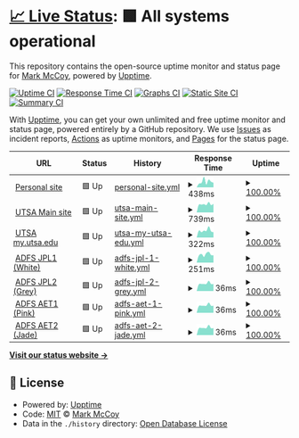 # [📈 Live Status](https://BradGunnerSGT.github.io/upptime): <!--live status--> **🟩 All systems operational**

This repository contains the open-source uptime monitor and status page for [Mark McCoy](markmccoy.us), powered by [Upptime](https://github.com/upptime/upptime).

[![Uptime CI](https://github.com/BradGunnerSGT/upptime/workflows/Uptime%20CI/badge.svg)](https://github.com/BradGunnerSGT/upptime/actions?query=workflow%3A%22Uptime+CI%22)
[![Response Time CI](https://github.com/BradGunnerSGT/upptime/workflows/Response%20Time%20CI/badge.svg)](https://github.com/BradGunnerSGT/upptime/actions?query=workflow%3A%22Response+Time+CI%22)
[![Graphs CI](https://github.com/BradGunnerSGT/upptime/workflows/Graphs%20CI/badge.svg)](https://github.com/BradGunnerSGT/upptime/actions?query=workflow%3A%22Graphs+CI%22)
[![Static Site CI](https://github.com/BradGunnerSGT/upptime/workflows/Static%20Site%20CI/badge.svg)](https://github.com/BradGunnerSGT/upptime/actions?query=workflow%3A%22Static+Site+CI%22)
[![Summary CI](https://github.com/BradGunnerSGT/upptime/workflows/Summary%20CI/badge.svg)](https://github.com/BradGunnerSGT/upptime/actions?query=workflow%3A%22Summary+CI%22)

With [Upptime](https://upptime.js.org), you can get your own unlimited and free uptime monitor and status page, powered entirely by a GitHub repository. We use [Issues](https://github.com/BradGunnerSGT/upptime/issues) as incident reports, [Actions](https://github.com/BradGunnerSGT/upptime/actions) as uptime monitors, and [Pages](https://BradGunnerSGT.github.io/upptime) for the status page.

<!--start: status pages-->
<!-- This summary is generated by Upptime (https://github.com/upptime/upptime) -->
<!-- Do not edit this manually, your changes will be overwritten -->
<!-- prettier-ignore -->
| URL | Status | History | Response Time | Uptime |
| --- | ------ | ------- | ------------- | ------ |
| <img alt="" src="https://icons.duckduckgo.com/ip3/markmccoy.us.ico" height="13"> [Personal site](https://markmccoy.us) | 🟩 Up | [personal-site.yml](https://github.com/BradGunnerSGT/upptime/commits/HEAD/history/personal-site.yml) | <details><summary><img alt="Response time graph" src="./graphs/personal-site/response-time-week.png" height="20"> 438ms</summary><br><a href="https://BradGunnerSGT.github.io/upptime/history/personal-site"><img alt="Response time 462" src="https://img.shields.io/endpoint?url=https%3A%2F%2Fraw.githubusercontent.com%2FBradGunnerSGT%2Fupptime%2FHEAD%2Fapi%2Fpersonal-site%2Fresponse-time.json"></a><br><a href="https://BradGunnerSGT.github.io/upptime/history/personal-site"><img alt="24-hour response time 338" src="https://img.shields.io/endpoint?url=https%3A%2F%2Fraw.githubusercontent.com%2FBradGunnerSGT%2Fupptime%2FHEAD%2Fapi%2Fpersonal-site%2Fresponse-time-day.json"></a><br><a href="https://BradGunnerSGT.github.io/upptime/history/personal-site"><img alt="7-day response time 438" src="https://img.shields.io/endpoint?url=https%3A%2F%2Fraw.githubusercontent.com%2FBradGunnerSGT%2Fupptime%2FHEAD%2Fapi%2Fpersonal-site%2Fresponse-time-week.json"></a><br><a href="https://BradGunnerSGT.github.io/upptime/history/personal-site"><img alt="30-day response time 462" src="https://img.shields.io/endpoint?url=https%3A%2F%2Fraw.githubusercontent.com%2FBradGunnerSGT%2Fupptime%2FHEAD%2Fapi%2Fpersonal-site%2Fresponse-time-month.json"></a><br><a href="https://BradGunnerSGT.github.io/upptime/history/personal-site"><img alt="1-year response time 462" src="https://img.shields.io/endpoint?url=https%3A%2F%2Fraw.githubusercontent.com%2FBradGunnerSGT%2Fupptime%2FHEAD%2Fapi%2Fpersonal-site%2Fresponse-time-year.json"></a></details> | <details><summary><a href="https://BradGunnerSGT.github.io/upptime/history/personal-site">100.00%</a></summary><a href="https://BradGunnerSGT.github.io/upptime/history/personal-site"><img alt="All-time uptime 100.00%" src="https://img.shields.io/endpoint?url=https%3A%2F%2Fraw.githubusercontent.com%2FBradGunnerSGT%2Fupptime%2FHEAD%2Fapi%2Fpersonal-site%2Fuptime.json"></a><br><a href="https://BradGunnerSGT.github.io/upptime/history/personal-site"><img alt="24-hour uptime 100.00%" src="https://img.shields.io/endpoint?url=https%3A%2F%2Fraw.githubusercontent.com%2FBradGunnerSGT%2Fupptime%2FHEAD%2Fapi%2Fpersonal-site%2Fuptime-day.json"></a><br><a href="https://BradGunnerSGT.github.io/upptime/history/personal-site"><img alt="7-day uptime 100.00%" src="https://img.shields.io/endpoint?url=https%3A%2F%2Fraw.githubusercontent.com%2FBradGunnerSGT%2Fupptime%2FHEAD%2Fapi%2Fpersonal-site%2Fuptime-week.json"></a><br><a href="https://BradGunnerSGT.github.io/upptime/history/personal-site"><img alt="30-day uptime 100.00%" src="https://img.shields.io/endpoint?url=https%3A%2F%2Fraw.githubusercontent.com%2FBradGunnerSGT%2Fupptime%2FHEAD%2Fapi%2Fpersonal-site%2Fuptime-month.json"></a><br><a href="https://BradGunnerSGT.github.io/upptime/history/personal-site"><img alt="1-year uptime 100.00%" src="https://img.shields.io/endpoint?url=https%3A%2F%2Fraw.githubusercontent.com%2FBradGunnerSGT%2Fupptime%2FHEAD%2Fapi%2Fpersonal-site%2Fuptime-year.json"></a></details>
| <img alt="" src="https://icons.duckduckgo.com/ip3/utsa.edu.ico" height="13"> [UTSA Main site](https://utsa.edu) | 🟩 Up | [utsa-main-site.yml](https://github.com/BradGunnerSGT/upptime/commits/HEAD/history/utsa-main-site.yml) | <details><summary><img alt="Response time graph" src="./graphs/utsa-main-site/response-time-week.png" height="20"> 739ms</summary><br><a href="https://BradGunnerSGT.github.io/upptime/history/utsa-main-site"><img alt="Response time 773" src="https://img.shields.io/endpoint?url=https%3A%2F%2Fraw.githubusercontent.com%2FBradGunnerSGT%2Fupptime%2FHEAD%2Fapi%2Futsa-main-site%2Fresponse-time.json"></a><br><a href="https://BradGunnerSGT.github.io/upptime/history/utsa-main-site"><img alt="24-hour response time 672" src="https://img.shields.io/endpoint?url=https%3A%2F%2Fraw.githubusercontent.com%2FBradGunnerSGT%2Fupptime%2FHEAD%2Fapi%2Futsa-main-site%2Fresponse-time-day.json"></a><br><a href="https://BradGunnerSGT.github.io/upptime/history/utsa-main-site"><img alt="7-day response time 739" src="https://img.shields.io/endpoint?url=https%3A%2F%2Fraw.githubusercontent.com%2FBradGunnerSGT%2Fupptime%2FHEAD%2Fapi%2Futsa-main-site%2Fresponse-time-week.json"></a><br><a href="https://BradGunnerSGT.github.io/upptime/history/utsa-main-site"><img alt="30-day response time 773" src="https://img.shields.io/endpoint?url=https%3A%2F%2Fraw.githubusercontent.com%2FBradGunnerSGT%2Fupptime%2FHEAD%2Fapi%2Futsa-main-site%2Fresponse-time-month.json"></a><br><a href="https://BradGunnerSGT.github.io/upptime/history/utsa-main-site"><img alt="1-year response time 773" src="https://img.shields.io/endpoint?url=https%3A%2F%2Fraw.githubusercontent.com%2FBradGunnerSGT%2Fupptime%2FHEAD%2Fapi%2Futsa-main-site%2Fresponse-time-year.json"></a></details> | <details><summary><a href="https://BradGunnerSGT.github.io/upptime/history/utsa-main-site">100.00%</a></summary><a href="https://BradGunnerSGT.github.io/upptime/history/utsa-main-site"><img alt="All-time uptime 100.00%" src="https://img.shields.io/endpoint?url=https%3A%2F%2Fraw.githubusercontent.com%2FBradGunnerSGT%2Fupptime%2FHEAD%2Fapi%2Futsa-main-site%2Fuptime.json"></a><br><a href="https://BradGunnerSGT.github.io/upptime/history/utsa-main-site"><img alt="24-hour uptime 100.00%" src="https://img.shields.io/endpoint?url=https%3A%2F%2Fraw.githubusercontent.com%2FBradGunnerSGT%2Fupptime%2FHEAD%2Fapi%2Futsa-main-site%2Fuptime-day.json"></a><br><a href="https://BradGunnerSGT.github.io/upptime/history/utsa-main-site"><img alt="7-day uptime 100.00%" src="https://img.shields.io/endpoint?url=https%3A%2F%2Fraw.githubusercontent.com%2FBradGunnerSGT%2Fupptime%2FHEAD%2Fapi%2Futsa-main-site%2Fuptime-week.json"></a><br><a href="https://BradGunnerSGT.github.io/upptime/history/utsa-main-site"><img alt="30-day uptime 100.00%" src="https://img.shields.io/endpoint?url=https%3A%2F%2Fraw.githubusercontent.com%2FBradGunnerSGT%2Fupptime%2FHEAD%2Fapi%2Futsa-main-site%2Fuptime-month.json"></a><br><a href="https://BradGunnerSGT.github.io/upptime/history/utsa-main-site"><img alt="1-year uptime 100.00%" src="https://img.shields.io/endpoint?url=https%3A%2F%2Fraw.githubusercontent.com%2FBradGunnerSGT%2Fupptime%2FHEAD%2Fapi%2Futsa-main-site%2Fuptime-year.json"></a></details>
| <img alt="" src="https://icons.duckduckgo.com/ip3/my.utsa.edu.ico" height="13"> [UTSA my.utsa.edu](https://my.utsa.edu) | 🟩 Up | [utsa-my-utsa-edu.yml](https://github.com/BradGunnerSGT/upptime/commits/HEAD/history/utsa-my-utsa-edu.yml) | <details><summary><img alt="Response time graph" src="./graphs/utsa-my-utsa-edu/response-time-week.png" height="20"> 322ms</summary><br><a href="https://BradGunnerSGT.github.io/upptime/history/utsa-my-utsa-edu"><img alt="Response time 335" src="https://img.shields.io/endpoint?url=https%3A%2F%2Fraw.githubusercontent.com%2FBradGunnerSGT%2Fupptime%2FHEAD%2Fapi%2Futsa-my-utsa-edu%2Fresponse-time.json"></a><br><a href="https://BradGunnerSGT.github.io/upptime/history/utsa-my-utsa-edu"><img alt="24-hour response time 289" src="https://img.shields.io/endpoint?url=https%3A%2F%2Fraw.githubusercontent.com%2FBradGunnerSGT%2Fupptime%2FHEAD%2Fapi%2Futsa-my-utsa-edu%2Fresponse-time-day.json"></a><br><a href="https://BradGunnerSGT.github.io/upptime/history/utsa-my-utsa-edu"><img alt="7-day response time 322" src="https://img.shields.io/endpoint?url=https%3A%2F%2Fraw.githubusercontent.com%2FBradGunnerSGT%2Fupptime%2FHEAD%2Fapi%2Futsa-my-utsa-edu%2Fresponse-time-week.json"></a><br><a href="https://BradGunnerSGT.github.io/upptime/history/utsa-my-utsa-edu"><img alt="30-day response time 335" src="https://img.shields.io/endpoint?url=https%3A%2F%2Fraw.githubusercontent.com%2FBradGunnerSGT%2Fupptime%2FHEAD%2Fapi%2Futsa-my-utsa-edu%2Fresponse-time-month.json"></a><br><a href="https://BradGunnerSGT.github.io/upptime/history/utsa-my-utsa-edu"><img alt="1-year response time 335" src="https://img.shields.io/endpoint?url=https%3A%2F%2Fraw.githubusercontent.com%2FBradGunnerSGT%2Fupptime%2FHEAD%2Fapi%2Futsa-my-utsa-edu%2Fresponse-time-year.json"></a></details> | <details><summary><a href="https://BradGunnerSGT.github.io/upptime/history/utsa-my-utsa-edu">100.00%</a></summary><a href="https://BradGunnerSGT.github.io/upptime/history/utsa-my-utsa-edu"><img alt="All-time uptime 99.94%" src="https://img.shields.io/endpoint?url=https%3A%2F%2Fraw.githubusercontent.com%2FBradGunnerSGT%2Fupptime%2FHEAD%2Fapi%2Futsa-my-utsa-edu%2Fuptime.json"></a><br><a href="https://BradGunnerSGT.github.io/upptime/history/utsa-my-utsa-edu"><img alt="24-hour uptime 100.00%" src="https://img.shields.io/endpoint?url=https%3A%2F%2Fraw.githubusercontent.com%2FBradGunnerSGT%2Fupptime%2FHEAD%2Fapi%2Futsa-my-utsa-edu%2Fuptime-day.json"></a><br><a href="https://BradGunnerSGT.github.io/upptime/history/utsa-my-utsa-edu"><img alt="7-day uptime 100.00%" src="https://img.shields.io/endpoint?url=https%3A%2F%2Fraw.githubusercontent.com%2FBradGunnerSGT%2Fupptime%2FHEAD%2Fapi%2Futsa-my-utsa-edu%2Fuptime-week.json"></a><br><a href="https://BradGunnerSGT.github.io/upptime/history/utsa-my-utsa-edu"><img alt="30-day uptime 99.94%" src="https://img.shields.io/endpoint?url=https%3A%2F%2Fraw.githubusercontent.com%2FBradGunnerSGT%2Fupptime%2FHEAD%2Fapi%2Futsa-my-utsa-edu%2Fuptime-month.json"></a><br><a href="https://BradGunnerSGT.github.io/upptime/history/utsa-my-utsa-edu"><img alt="1-year uptime 99.94%" src="https://img.shields.io/endpoint?url=https%3A%2F%2Fraw.githubusercontent.com%2FBradGunnerSGT%2Fupptime%2FHEAD%2Fapi%2Futsa-my-utsa-edu%2Fuptime-year.json"></a></details>
| <img alt="" src="https://icons.duckduckgo.com/ip3/adfs-jpl2.it.utsa.edu.ico" height="13"> [ADFS JPL1 (White)](https://adfs-jpl2.it.utsa.edu) | 🟩 Up | [adfs-jpl-1-white.yml](https://github.com/BradGunnerSGT/upptime/commits/HEAD/history/adfs-jpl-1-white.yml) | <details><summary><img alt="Response time graph" src="./graphs/adfs-jpl-1-white/response-time-week.png" height="20"> 251ms</summary><br><a href="https://BradGunnerSGT.github.io/upptime/history/adfs-jpl-1-white"><img alt="Response time 252" src="https://img.shields.io/endpoint?url=https%3A%2F%2Fraw.githubusercontent.com%2FBradGunnerSGT%2Fupptime%2FHEAD%2Fapi%2Fadfs-jpl-1-white%2Fresponse-time.json"></a><br><a href="https://BradGunnerSGT.github.io/upptime/history/adfs-jpl-1-white"><img alt="24-hour response time 194" src="https://img.shields.io/endpoint?url=https%3A%2F%2Fraw.githubusercontent.com%2FBradGunnerSGT%2Fupptime%2FHEAD%2Fapi%2Fadfs-jpl-1-white%2Fresponse-time-day.json"></a><br><a href="https://BradGunnerSGT.github.io/upptime/history/adfs-jpl-1-white"><img alt="7-day response time 251" src="https://img.shields.io/endpoint?url=https%3A%2F%2Fraw.githubusercontent.com%2FBradGunnerSGT%2Fupptime%2FHEAD%2Fapi%2Fadfs-jpl-1-white%2Fresponse-time-week.json"></a><br><a href="https://BradGunnerSGT.github.io/upptime/history/adfs-jpl-1-white"><img alt="30-day response time 252" src="https://img.shields.io/endpoint?url=https%3A%2F%2Fraw.githubusercontent.com%2FBradGunnerSGT%2Fupptime%2FHEAD%2Fapi%2Fadfs-jpl-1-white%2Fresponse-time-month.json"></a><br><a href="https://BradGunnerSGT.github.io/upptime/history/adfs-jpl-1-white"><img alt="1-year response time 252" src="https://img.shields.io/endpoint?url=https%3A%2F%2Fraw.githubusercontent.com%2FBradGunnerSGT%2Fupptime%2FHEAD%2Fapi%2Fadfs-jpl-1-white%2Fresponse-time-year.json"></a></details> | <details><summary><a href="https://BradGunnerSGT.github.io/upptime/history/adfs-jpl-1-white">100.00%</a></summary><a href="https://BradGunnerSGT.github.io/upptime/history/adfs-jpl-1-white"><img alt="All-time uptime 100.00%" src="https://img.shields.io/endpoint?url=https%3A%2F%2Fraw.githubusercontent.com%2FBradGunnerSGT%2Fupptime%2FHEAD%2Fapi%2Fadfs-jpl-1-white%2Fuptime.json"></a><br><a href="https://BradGunnerSGT.github.io/upptime/history/adfs-jpl-1-white"><img alt="24-hour uptime 100.00%" src="https://img.shields.io/endpoint?url=https%3A%2F%2Fraw.githubusercontent.com%2FBradGunnerSGT%2Fupptime%2FHEAD%2Fapi%2Fadfs-jpl-1-white%2Fuptime-day.json"></a><br><a href="https://BradGunnerSGT.github.io/upptime/history/adfs-jpl-1-white"><img alt="7-day uptime 100.00%" src="https://img.shields.io/endpoint?url=https%3A%2F%2Fraw.githubusercontent.com%2FBradGunnerSGT%2Fupptime%2FHEAD%2Fapi%2Fadfs-jpl-1-white%2Fuptime-week.json"></a><br><a href="https://BradGunnerSGT.github.io/upptime/history/adfs-jpl-1-white"><img alt="30-day uptime 100.00%" src="https://img.shields.io/endpoint?url=https%3A%2F%2Fraw.githubusercontent.com%2FBradGunnerSGT%2Fupptime%2FHEAD%2Fapi%2Fadfs-jpl-1-white%2Fuptime-month.json"></a><br><a href="https://BradGunnerSGT.github.io/upptime/history/adfs-jpl-1-white"><img alt="1-year uptime 100.00%" src="https://img.shields.io/endpoint?url=https%3A%2F%2Fraw.githubusercontent.com%2FBradGunnerSGT%2Fupptime%2FHEAD%2Fapi%2Fadfs-jpl-1-white%2Fuptime-year.json"></a></details>
| <img alt="" src="https://icons.duckduckgo.com/ip3/adfs-jpl2.it.utsa.edu.ico" height="13"> [ADFS JPL2 (Grey)](https://adfs-jpl2.it.utsa.edu) | 🟩 Up | [adfs-jpl-2-grey.yml](https://github.com/BradGunnerSGT/upptime/commits/HEAD/history/adfs-jpl-2-grey.yml) | <details><summary><img alt="Response time graph" src="./graphs/adfs-jpl-2-grey/response-time-week.png" height="20"> 36ms</summary><br><a href="https://BradGunnerSGT.github.io/upptime/history/adfs-jpl-2-grey"><img alt="Response time 50" src="https://img.shields.io/endpoint?url=https%3A%2F%2Fraw.githubusercontent.com%2FBradGunnerSGT%2Fupptime%2FHEAD%2Fapi%2Fadfs-jpl-2-grey%2Fresponse-time.json"></a><br><a href="https://BradGunnerSGT.github.io/upptime/history/adfs-jpl-2-grey"><img alt="24-hour response time 37" src="https://img.shields.io/endpoint?url=https%3A%2F%2Fraw.githubusercontent.com%2FBradGunnerSGT%2Fupptime%2FHEAD%2Fapi%2Fadfs-jpl-2-grey%2Fresponse-time-day.json"></a><br><a href="https://BradGunnerSGT.github.io/upptime/history/adfs-jpl-2-grey"><img alt="7-day response time 36" src="https://img.shields.io/endpoint?url=https%3A%2F%2Fraw.githubusercontent.com%2FBradGunnerSGT%2Fupptime%2FHEAD%2Fapi%2Fadfs-jpl-2-grey%2Fresponse-time-week.json"></a><br><a href="https://BradGunnerSGT.github.io/upptime/history/adfs-jpl-2-grey"><img alt="30-day response time 50" src="https://img.shields.io/endpoint?url=https%3A%2F%2Fraw.githubusercontent.com%2FBradGunnerSGT%2Fupptime%2FHEAD%2Fapi%2Fadfs-jpl-2-grey%2Fresponse-time-month.json"></a><br><a href="https://BradGunnerSGT.github.io/upptime/history/adfs-jpl-2-grey"><img alt="1-year response time 50" src="https://img.shields.io/endpoint?url=https%3A%2F%2Fraw.githubusercontent.com%2FBradGunnerSGT%2Fupptime%2FHEAD%2Fapi%2Fadfs-jpl-2-grey%2Fresponse-time-year.json"></a></details> | <details><summary><a href="https://BradGunnerSGT.github.io/upptime/history/adfs-jpl-2-grey">100.00%</a></summary><a href="https://BradGunnerSGT.github.io/upptime/history/adfs-jpl-2-grey"><img alt="All-time uptime 100.00%" src="https://img.shields.io/endpoint?url=https%3A%2F%2Fraw.githubusercontent.com%2FBradGunnerSGT%2Fupptime%2FHEAD%2Fapi%2Fadfs-jpl-2-grey%2Fuptime.json"></a><br><a href="https://BradGunnerSGT.github.io/upptime/history/adfs-jpl-2-grey"><img alt="24-hour uptime 100.00%" src="https://img.shields.io/endpoint?url=https%3A%2F%2Fraw.githubusercontent.com%2FBradGunnerSGT%2Fupptime%2FHEAD%2Fapi%2Fadfs-jpl-2-grey%2Fuptime-day.json"></a><br><a href="https://BradGunnerSGT.github.io/upptime/history/adfs-jpl-2-grey"><img alt="7-day uptime 100.00%" src="https://img.shields.io/endpoint?url=https%3A%2F%2Fraw.githubusercontent.com%2FBradGunnerSGT%2Fupptime%2FHEAD%2Fapi%2Fadfs-jpl-2-grey%2Fuptime-week.json"></a><br><a href="https://BradGunnerSGT.github.io/upptime/history/adfs-jpl-2-grey"><img alt="30-day uptime 100.00%" src="https://img.shields.io/endpoint?url=https%3A%2F%2Fraw.githubusercontent.com%2FBradGunnerSGT%2Fupptime%2FHEAD%2Fapi%2Fadfs-jpl-2-grey%2Fuptime-month.json"></a><br><a href="https://BradGunnerSGT.github.io/upptime/history/adfs-jpl-2-grey"><img alt="1-year uptime 100.00%" src="https://img.shields.io/endpoint?url=https%3A%2F%2Fraw.githubusercontent.com%2FBradGunnerSGT%2Fupptime%2FHEAD%2Fapi%2Fadfs-jpl-2-grey%2Fuptime-year.json"></a></details>
| <img alt="" src="https://icons.duckduckgo.com/ip3/adfs-jpl2.it.utsa.edu.ico" height="13"> [ADFS AET1 (Pink)](https://adfs-jpl2.it.utsa.edu) | 🟩 Up | [adfs-aet-1-pink.yml](https://github.com/BradGunnerSGT/upptime/commits/HEAD/history/adfs-aet-1-pink.yml) | <details><summary><img alt="Response time graph" src="./graphs/adfs-aet-1-pink/response-time-week.png" height="20"> 36ms</summary><br><a href="https://BradGunnerSGT.github.io/upptime/history/adfs-aet-1-pink"><img alt="Response time 39" src="https://img.shields.io/endpoint?url=https%3A%2F%2Fraw.githubusercontent.com%2FBradGunnerSGT%2Fupptime%2FHEAD%2Fapi%2Fadfs-aet-1-pink%2Fresponse-time.json"></a><br><a href="https://BradGunnerSGT.github.io/upptime/history/adfs-aet-1-pink"><img alt="24-hour response time 37" src="https://img.shields.io/endpoint?url=https%3A%2F%2Fraw.githubusercontent.com%2FBradGunnerSGT%2Fupptime%2FHEAD%2Fapi%2Fadfs-aet-1-pink%2Fresponse-time-day.json"></a><br><a href="https://BradGunnerSGT.github.io/upptime/history/adfs-aet-1-pink"><img alt="7-day response time 36" src="https://img.shields.io/endpoint?url=https%3A%2F%2Fraw.githubusercontent.com%2FBradGunnerSGT%2Fupptime%2FHEAD%2Fapi%2Fadfs-aet-1-pink%2Fresponse-time-week.json"></a><br><a href="https://BradGunnerSGT.github.io/upptime/history/adfs-aet-1-pink"><img alt="30-day response time 39" src="https://img.shields.io/endpoint?url=https%3A%2F%2Fraw.githubusercontent.com%2FBradGunnerSGT%2Fupptime%2FHEAD%2Fapi%2Fadfs-aet-1-pink%2Fresponse-time-month.json"></a><br><a href="https://BradGunnerSGT.github.io/upptime/history/adfs-aet-1-pink"><img alt="1-year response time 39" src="https://img.shields.io/endpoint?url=https%3A%2F%2Fraw.githubusercontent.com%2FBradGunnerSGT%2Fupptime%2FHEAD%2Fapi%2Fadfs-aet-1-pink%2Fresponse-time-year.json"></a></details> | <details><summary><a href="https://BradGunnerSGT.github.io/upptime/history/adfs-aet-1-pink">100.00%</a></summary><a href="https://BradGunnerSGT.github.io/upptime/history/adfs-aet-1-pink"><img alt="All-time uptime 100.00%" src="https://img.shields.io/endpoint?url=https%3A%2F%2Fraw.githubusercontent.com%2FBradGunnerSGT%2Fupptime%2FHEAD%2Fapi%2Fadfs-aet-1-pink%2Fuptime.json"></a><br><a href="https://BradGunnerSGT.github.io/upptime/history/adfs-aet-1-pink"><img alt="24-hour uptime 100.00%" src="https://img.shields.io/endpoint?url=https%3A%2F%2Fraw.githubusercontent.com%2FBradGunnerSGT%2Fupptime%2FHEAD%2Fapi%2Fadfs-aet-1-pink%2Fuptime-day.json"></a><br><a href="https://BradGunnerSGT.github.io/upptime/history/adfs-aet-1-pink"><img alt="7-day uptime 100.00%" src="https://img.shields.io/endpoint?url=https%3A%2F%2Fraw.githubusercontent.com%2FBradGunnerSGT%2Fupptime%2FHEAD%2Fapi%2Fadfs-aet-1-pink%2Fuptime-week.json"></a><br><a href="https://BradGunnerSGT.github.io/upptime/history/adfs-aet-1-pink"><img alt="30-day uptime 100.00%" src="https://img.shields.io/endpoint?url=https%3A%2F%2Fraw.githubusercontent.com%2FBradGunnerSGT%2Fupptime%2FHEAD%2Fapi%2Fadfs-aet-1-pink%2Fuptime-month.json"></a><br><a href="https://BradGunnerSGT.github.io/upptime/history/adfs-aet-1-pink"><img alt="1-year uptime 100.00%" src="https://img.shields.io/endpoint?url=https%3A%2F%2Fraw.githubusercontent.com%2FBradGunnerSGT%2Fupptime%2FHEAD%2Fapi%2Fadfs-aet-1-pink%2Fuptime-year.json"></a></details>
| <img alt="" src="https://icons.duckduckgo.com/ip3/adfs-jpl2.it.utsa.edu.ico" height="13"> [ADFS AET2 (Jade)](https://adfs-jpl2.it.utsa.edu) | 🟩 Up | [adfs-aet-2-jade.yml](https://github.com/BradGunnerSGT/upptime/commits/HEAD/history/adfs-aet-2-jade.yml) | <details><summary><img alt="Response time graph" src="./graphs/adfs-aet-2-jade/response-time-week.png" height="20"> 36ms</summary><br><a href="https://BradGunnerSGT.github.io/upptime/history/adfs-aet-2-jade"><img alt="Response time 38" src="https://img.shields.io/endpoint?url=https%3A%2F%2Fraw.githubusercontent.com%2FBradGunnerSGT%2Fupptime%2FHEAD%2Fapi%2Fadfs-aet-2-jade%2Fresponse-time.json"></a><br><a href="https://BradGunnerSGT.github.io/upptime/history/adfs-aet-2-jade"><img alt="24-hour response time 36" src="https://img.shields.io/endpoint?url=https%3A%2F%2Fraw.githubusercontent.com%2FBradGunnerSGT%2Fupptime%2FHEAD%2Fapi%2Fadfs-aet-2-jade%2Fresponse-time-day.json"></a><br><a href="https://BradGunnerSGT.github.io/upptime/history/adfs-aet-2-jade"><img alt="7-day response time 36" src="https://img.shields.io/endpoint?url=https%3A%2F%2Fraw.githubusercontent.com%2FBradGunnerSGT%2Fupptime%2FHEAD%2Fapi%2Fadfs-aet-2-jade%2Fresponse-time-week.json"></a><br><a href="https://BradGunnerSGT.github.io/upptime/history/adfs-aet-2-jade"><img alt="30-day response time 38" src="https://img.shields.io/endpoint?url=https%3A%2F%2Fraw.githubusercontent.com%2FBradGunnerSGT%2Fupptime%2FHEAD%2Fapi%2Fadfs-aet-2-jade%2Fresponse-time-month.json"></a><br><a href="https://BradGunnerSGT.github.io/upptime/history/adfs-aet-2-jade"><img alt="1-year response time 38" src="https://img.shields.io/endpoint?url=https%3A%2F%2Fraw.githubusercontent.com%2FBradGunnerSGT%2Fupptime%2FHEAD%2Fapi%2Fadfs-aet-2-jade%2Fresponse-time-year.json"></a></details> | <details><summary><a href="https://BradGunnerSGT.github.io/upptime/history/adfs-aet-2-jade">100.00%</a></summary><a href="https://BradGunnerSGT.github.io/upptime/history/adfs-aet-2-jade"><img alt="All-time uptime 100.00%" src="https://img.shields.io/endpoint?url=https%3A%2F%2Fraw.githubusercontent.com%2FBradGunnerSGT%2Fupptime%2FHEAD%2Fapi%2Fadfs-aet-2-jade%2Fuptime.json"></a><br><a href="https://BradGunnerSGT.github.io/upptime/history/adfs-aet-2-jade"><img alt="24-hour uptime 100.00%" src="https://img.shields.io/endpoint?url=https%3A%2F%2Fraw.githubusercontent.com%2FBradGunnerSGT%2Fupptime%2FHEAD%2Fapi%2Fadfs-aet-2-jade%2Fuptime-day.json"></a><br><a href="https://BradGunnerSGT.github.io/upptime/history/adfs-aet-2-jade"><img alt="7-day uptime 100.00%" src="https://img.shields.io/endpoint?url=https%3A%2F%2Fraw.githubusercontent.com%2FBradGunnerSGT%2Fupptime%2FHEAD%2Fapi%2Fadfs-aet-2-jade%2Fuptime-week.json"></a><br><a href="https://BradGunnerSGT.github.io/upptime/history/adfs-aet-2-jade"><img alt="30-day uptime 100.00%" src="https://img.shields.io/endpoint?url=https%3A%2F%2Fraw.githubusercontent.com%2FBradGunnerSGT%2Fupptime%2FHEAD%2Fapi%2Fadfs-aet-2-jade%2Fuptime-month.json"></a><br><a href="https://BradGunnerSGT.github.io/upptime/history/adfs-aet-2-jade"><img alt="1-year uptime 100.00%" src="https://img.shields.io/endpoint?url=https%3A%2F%2Fraw.githubusercontent.com%2FBradGunnerSGT%2Fupptime%2FHEAD%2Fapi%2Fadfs-aet-2-jade%2Fuptime-year.json"></a></details>

<!--end: status pages-->

[**Visit our status website →**](https://BradGunnerSGT.github.io/upptime)

## 📄 License

- Powered by: [Upptime](https://github.com/upptime/upptime)
- Code: [MIT](./LICENSE) © [Mark McCoy](markmccoy.us)
- Data in the `./history` directory: [Open Database License](https://opendatacommons.org/licenses/odbl/1-0/)
